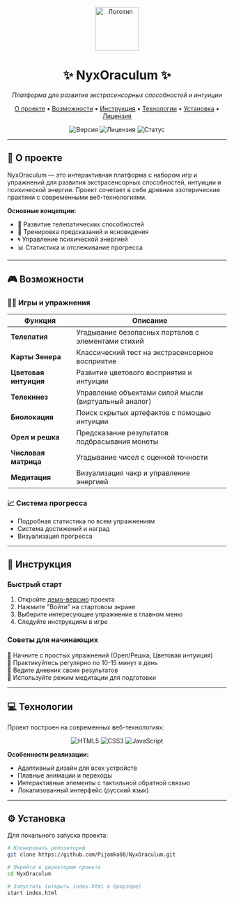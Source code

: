 <p align="center">
  <img src="https://img.icons8.com/ios-filled/100/9370DB/crystal-ball.png" alt="Логотип" width="100"/>
</p>

<h1 align="center">✨ NyxOraculum ✨</h1>

<p align="center">
  <em>Платформа для развития экстрасенсорных способностей и интуиции</em>
</p>

<p align="center">
  <a href="#-о-проекте">О проекте</a> •
  <a href="#-возможности">Возможности</a> •
  <a href="#-инструкция">Инструкция</a> •
  <a href="#-технологии">Технологии</a> •
  <a href="#-установка">Установка</a> •
  <a href="#-лицензия">Лицензия</a>
</p>

<p align="center">
  <img src="https://img.shields.io/badge/версия-1.0.0-blue" alt="Версия">
  <img src="https://img.shields.io/badge/лицензия-MIT-green" alt="Лицензия">
  <img src="https://img.shields.io/badge/статус-активно%20разрабатывается-yellow" alt="Статус">
</p>

---

## 🌌 О проекте

NyxOraculum — это интерактивная платформа с набором игр и упражнений для развития экстрасенсорных способностей, интуиции и психической энергии. Проект сочетает в себе древние эзотерические практики с современными веб-технологиями.

**Основные концепции:**
- 🧠 Развитие телепатических способностей
- 🔮 Тренировка предсказаний и ясновидения
- 🌀 Управление психической энергией
- 📊 Статистика и отслеживание прогресса

---

## 🎮 Возможности

### 🧙‍♂️ Игры и упражнения

| Функция | Описание |
|---------|----------|
| **Телепатия** | Угадывание безопасных порталов с элементами стихий |
| **Карты Зенера** | Классический тест на экстрасенсорное восприятие |
| **Цветовая интуиция** | Развитие цветового восприятия и интуиции |
| **Телекинез** | Управление объектами силой мысли (виртуальный аналог) |
| **Биолокация** | Поиск скрытых артефактов с помощью интуиции |
| **Орел и решка** | Предсказание результатов подбрасывания монеты |
| **Числовая матрица** | Угадывание чисел с оценкой точности |
| **Медитация** | Визуализация чакр и управление энергией |

### 📈 Система прогресса

- Подробная статистика по всем упражнениям
- Система достижений и наград
- Визуализация прогресса

---

## 🚀 Инструкция

### Быстрый старт

1. Откройте [демо-версию](https://pijamka88.github.io/NyxOraculum/) проекта
2. Нажмите "Войти" на стартовом экране
3. Выберите интересующее упражнение в главном меню
4. Следуйте инструкциям в игре

### Советы для начинающих

🔹 Начните с простых упражнений (Орел/Решка, Цветовая интуиция)  
🔹 Практикуйтесь регулярно по 10-15 минут в день  
🔹 Ведите дневник своих результатов  
🔹 Используйте режим медитации для подготовки  

---

## 💻 Технологии

Проект построен на современных веб-технологиях:

<p align="center">
  <img src="https://img.shields.io/badge/HTML5-E34F26?style=for-the-badge&logo=html5&logoColor=white" alt="HTML5">
  <img src="https://img.shields.io/badge/CSS3-1572B6?style=for-the-badge&logo=css3&logoColor=white" alt="CSS3">
  <img src="https://img.shields.io/badge/JavaScript-F7DF1E?style=for-the-badge&logo=javascript&logoColor=black" alt="JavaScript">
</p>

**Особенности реализации:**
- Адаптивный дизайн для всех устройств
- Плавные анимации и переходы
- Интерактивные элементы с тактильной обратной связью
- Локализованный интерфейс (русский язык)

---

## ⚙️ Установка

Для локального запуска проекта:

```bash
# Клонировать репозиторий
git clone https://github.com/Pijamka88/NyxOraculum.git

# Перейти в директорию проекта
cd NyxOraculum

# Запустить (открыть index.html в браузере)
start index.html

